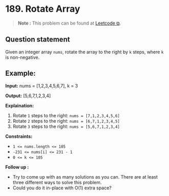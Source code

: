 # 189. Rotate Array

>**Note :** This problem can be found at [Leetcode ⧉](https://leetcode.com/problems/rotate-array/).

## Question statement

Given an integer array `nums`, rotate the array to the right by `k` steps, where `k` is non-negative.

## Example:
**Input:**
    nums = [1,2,3,4,5,6,7], k = 3

**Output:**
    [5,6,7,1,2,3,4]

**Explaination:**
1. Rotate `1` steps to the right: `nums = [7,1,2,3,4,5,6]`
2. Rotate `2` steps to the right: `nums = [6,7,1,2,3,4,5]`
3. Rotate `3` steps to the right: `nums = [5,6,7,1,2,3,4]`

**Constraints:**
* `1 <= nums.length <= 105`
* `-231 <= nums[i] <= 231 - 1`
* `0 <= k <= 105`

**Follow up :**
* Try to come up with as many solutions as you can. There are at least three different ways to solve this problem.
* Could you do it in-place with O(1) extra space?
